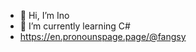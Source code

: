 - 👋 Hi, I’m Ino
- 🌱 I’m currently learning C#
- https://en.pronounspage.page/@fangsy

<!---
Lofi9/Lofi9 is a ✨ special ✨ repository because its `README.md` (this file) appears on your GitHub profile.
You can click the Preview link to take a look at your changes.
--->
